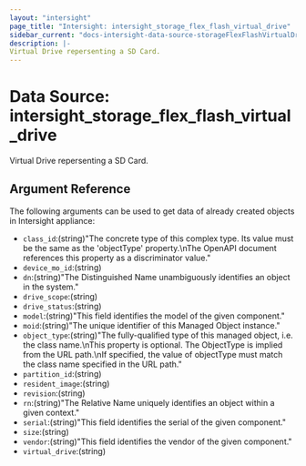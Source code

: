```yaml
---
layout: "intersight"
page_title: "Intersight: intersight_storage_flex_flash_virtual_drive"
sidebar_current: "docs-intersight-data-source-storageFlexFlashVirtualDrive"
description: |-
Virtual Drive repersenting a SD Card.
---
```


# Data Source: intersight_storage_flex_flash_virtual_drive
Virtual Drive repersenting a SD Card.
## Argument Reference
The following arguments can be used to get data of already created objects in Intersight appliance:
* `class_id`:(string)"The concrete type of this complex type. Its value must be the same as the 'objectType' property.\nThe OpenAPI document references this property as a discriminator value."
* `device_mo_id`:(string)
* `dn`:(string)"The Distinguished Name unambiguously identifies an object in the system."
* `drive_scope`:(string)
* `drive_status`:(string)
* `model`:(string)"This field identifies the model of the given component."
* `moid`:(string)"The unique identifier of this Managed Object instance."
* `object_type`:(string)"The fully-qualified type of this managed object, i.e. the class name.\nThis property is optional. The ObjectType is implied from the URL path.\nIf specified, the value of objectType must match the class name specified in the URL path."
* `partition_id`:(string)
* `resident_image`:(string)
* `revision`:(string)
* `rn`:(string)"The Relative Name uniquely identifies an object within a given context."
* `serial`:(string)"This field identifies the serial of the given component."
* `size`:(string)
* `vendor`:(string)"This field identifies the vendor of the given component."
* `virtual_drive`:(string)
